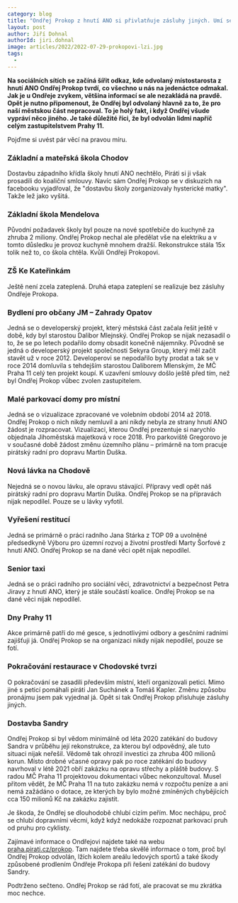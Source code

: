 ```yaml
---
category: blog
title: "Ondřej Prokop z hnutí ANO si přivlatňuje zásluhy jiných. Umí se akorát vyfotit a lhát."
layout: post
author: Jiří Dohnal
authorId: jiri.dohnal
image: articles/2022/2022-07-29-prokopovi-lzi.jpg
tags: 
  - 
---
```


**Na sociálních sítích se začíná šířit odkaz, kde odvolaný místostarosta z hnutí ANO Ondřej Prokop tvrdí, co všechno u nás na jedenáctce odmakal. Jak je u Ondřeje zvykem, většina informací se ale nezakládá na pravdě. Opět je nutno připomenout, že Ondřej byl odvolaný hlavně za to, že pro naší městskou část nepracoval. To je holý fakt, i když Ondřej všude vypráví něco jiného. Je také důležité říci, že byl odvolán lidmi napříč celým zastupitelstvem Prahy 11.**

Pojďme si uvést pár věcí na pravou míru. 

### Základní a mateřská škola Chodov <br>
Dostavbu západního křídla školy hnutí ANO nechtělo, Piráti si ji však prosadili do koaliční smlouvy. Navíc sám Ondřej Prokop se v diskuzích na facebooku vyjadřoval, že "dostavbu školy zorganizovaly hysterické matky". Takže lež jako vyšitá.

### Základní škola Mendelova <br>
Původní požadavek školy byl pouze na nové spotřebiče do kuchyně za zhruba 2 miliony. Ondřej Prokop nechal ale předělat vše na elektriku a v tomto důsledku je provoz kuchyně mnohem dražší. Rekonstrukce stála 15x tolik než to, co škola chtěla. Kvůli Ondřeji Prokopovi. 

### ZŠ Ke Kateřinkám <br>
Ještě není zcela zateplená. Druhá etapa zateplení se realizuje bez zásluhy Ondřeje Prokopa.

### Bydlení pro občany JM – Zahrady Opatov <br>
Jedná se o developerský projekt, který městská část začala řešit ještě v době, kdy byl starostou Dalibor Mlejnský. Ondřej Prokop se nijak nezasadil o to, že se po letech podařilo domy obsadit konečně nájemníky.
Původně se jedná o developerský projekt společnosti Sekyra Group, který měl začít stavět už v roce 2012. Developerovi se nepodařilo byty prodat a tak se v roce 2014 domluvila s tehdejším starostou Daliborem Mlenským, že MČ Praha 11 celý ten projekt koupí. K uzavření smlouvy došlo ještě před tím, než byl Ondřej Prokop vůbec zvolen zastupitelem.

### Malé parkovací domy pro místní <br>
Jedná se o vizualizace zpracované ve volebním období 2014 až 2018. Ondřej Prokop o nich nikdy nemluvil a ani nikdy nebyla ze strany hnutí ANO žádost je rozpracovat. Vizualizaci, kterou Ondřej prezentuje si narychlo objednala Jihoměstská majetková v roce 2018. Pro parkoviště Gregorovo je v současné době žádost změnu územního plánu – primárně na tom pracuje pirátský radní pro dopravu Martin Duška. 

### Nová lávka na Chodově <br>
Nejedná se o novou lávku, ale opravu stávající. Přípravy vedl opět náš pirátský radní pro dopravu Martin Duška. Ondřej Prokop se na přípravách nijak nepodílel. Pouze se u lávky vyfotil. 

### Vyřešení restitucí <br>
Jedná se primárně o práci radního Jana Stárka z TOP 09 a uvolněné předsedkyně Výboru pro územní rozvoj a životní prostředí Marty Šorfové z hnutí ANO. Ondřej Prokop se na dané věci opět nijak nepodílel. 

### Senior taxi <br>
Jedná se o práci radního pro sociální věci, zdravotnictví a bezpečnost Petra Jiravy z hnutí ANO, který je stále součástí koalice. Ondřej Prokop se na dané věci nijak nepodílel.

### Dny Prahy 11 <br>
Akce primárně patří do mé gesce, s jednotlivými odbory a gesčními radními zajišťuji já. Ondřej Prokop se na organizaci nikdy nijak nepodílel, pouze se fotí. 

### Pokračování restaurace v Chodovské tvrzi <br>
O pokračování se zasadili především místní, kteří organizovali petici. Mimo jiné s peticí pomáhali piráti Jan Suchánek a Tomáš Kapler. Změnu způsobu pronájmu jsem pak vyjednal já. Opět si tak Ondřej Prokop přisluhuje zásluhy jiných. 

### Dostavba Sandry
Ondřej Prokop si byl vědom minimálně od léta 2020 zatékání do budovy Sandra v průběhu její rekonstrukce, za kterou byl odpovědný, ale tuto situaci nijak neřešil. Vědomě tak ohrozil investici za zhruba 400 milionů korun. Místo drobné včasné opravy pak po roce zatékání do budovy navrhoval v létě 2021 obří zakázku na opravu střechy a pláště budovy. S radou MČ Praha 11 projektovou dokumentaci vůbec nekonzultoval. Musel přitom vědět, že MČ Praha 11 na tuto zakázku nemá v rozpočtu peníze a ani nemá zažádáno o dotace, ze kterých by bylo možné zmíněných chybějících cca 150 milionů Kč na zakázku zajistit. 

Je škoda, že Ondřej se dlouhodobě chlubí cizím peřím. Moc nechápu, proč se chlubí dopravními věcmi, když když nedokáže rozpoznat parkovací pruh od pruhu pro cyklisty.

Zajímavé informace o Ondřejovi najdete také na webu [praha.pirati.cz/prokop](http://praha.pirati.cz/prokop). Tam najdete třeba skvělé informace o tom, proč byl Ondřej Prokop odvolán, lžích kolem areálu ledových sportů a také škody způsobené prodlením Ondřeje Prokopa při řešení zatékání do budovy Sandry. 

Podtrženo sečteno. Ondřej Prokop se rád fotí, ale pracovat se mu zkrátka moc nechce.
